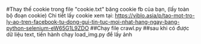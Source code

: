 #Thay thế cookie trong file "cookie.txt" băng cookie fb của bạn, (lấy toàn bộ đoạn cookie)
Chi tiết lấy cookie xem tại: https://viblo.asia/p/tao-mot-tro-ly-ao-tren-facebook-tu-dong-gui-tin-tuc-moi-nhat-hang-ngay-bang-python-selenium-eW65G1L9ZDO
##Chạy file crawl.py
##sau khi có được dữ liệu text, tiến hành chạy load_img.py để lấy ảnh

